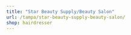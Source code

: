 ```yaml
---
title: "Star Beauty Supply/Beauty Salon"
url: /tampa/star-beauty-supply-beauty-salon/
shop: hairdresser
---
```

